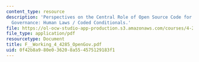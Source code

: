 ```yaml
---
content_type: resource
description: 'Perspectives on the Central Role of Open Source Code for Participatory
  Governance: Human Laws / Coded Conditionals.'
file: https://ol-ocw-studio-app-production.s3.amazonaws.com/courses/4-285-research-topics-in-architecture-citizen-centered-design-of-open-governance-systems-fall-2002/0f42b8a980e036208a554575129183f1_F__Working_4_4285_OpenGov.pdf
file_type: application/pdf
resourcetype: Document
title: F__Working_4_4285_OpenGov.pdf
uid: 0f42b8a9-80e0-3620-8a55-4575129183f1
---
```


